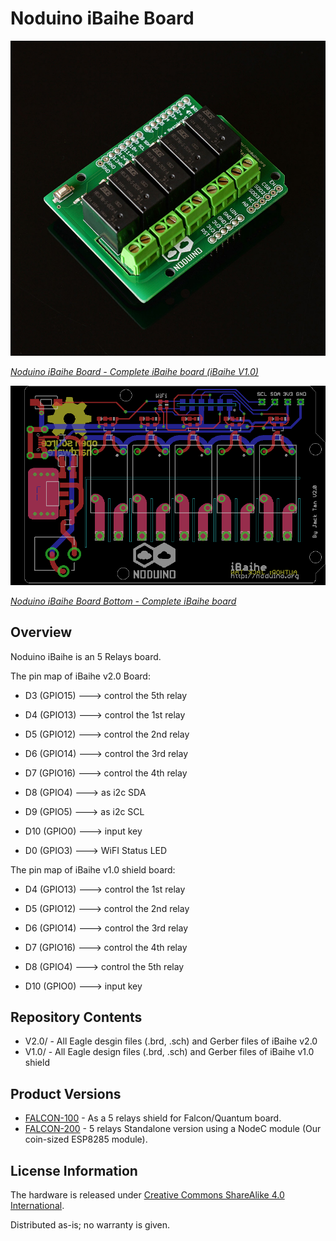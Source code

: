 Noduino iBaihe Board
=======================================

![Noduino iBaihe Board V1.0](iBaihe-v1.0.jpg)

[*Noduino iBaihe Board - Complete iBaihe board (iBaihe V1.0)*](https://www.noduino.org/)


![Noduino iBaihe Board V2.0](iBaihe-v2.0-layout.png)

[*Noduino iBaihe Board Bottom - Complete iBaihe board*](https://www.noduino.org/)


Overview
-------------------
Noduino iBaihe is an 5 Relays board.

The pin map of iBaihe v2.0 Board:

* D3	(GPIO15)  ---> control the 5th relay

* D4	(GPIO13)  ---> control the 1st relay
* D5	(GPIO12)  ---> control the 2nd relay
* D6	(GPIO14)  ---> control the 3rd relay
* D7	(GPIO16)  ---> control the 4th relay

* D8	(GPIO4)   ---> as i2c SDA
* D9	(GPIO5)   ---> as i2c SCL

* D10	(GPIO0)   ---> input key
* D0	(GPIO3)   ---> WiFI Status LED



The pin map of iBaihe v1.0 shield board:

* D4	(GPIO13)  ---> control the 1st relay
* D5	(GPIO12)  ---> control the 2nd relay
* D6	(GPIO14)  ---> control the 3rd relay
* D7	(GPIO16)  ---> control the 4th relay

* D8	(GPIO4)   ---> control the 5th relay

* D10	(GPIO0)   ---> input key


Repository Contents
-------------------
* V2.0/ - All Eagle desgin files (.brd, .sch) and Gerber files of iBaihe v2.0
* V1.0/ - All Eagle design files (.brd, .sch) and Gerber files of iBaihe v1.0 shield


Product Versions
----------------
* [FALCON-100](http://www.noduino.org/) - As a 5 relays shield for Falcon/Quantum board.
* [FALCON-200](http://www.noduino.org/) - 5 relays Standalone version using a NodeC module (Our coin-sized ESP8285 module).


License Information
-------------------
The hardware is released under [Creative Commons ShareAlike 4.0 International](https://creativecommons.org/licenses/by-sa/4.0/).

Distributed as-is; no warranty is given.
